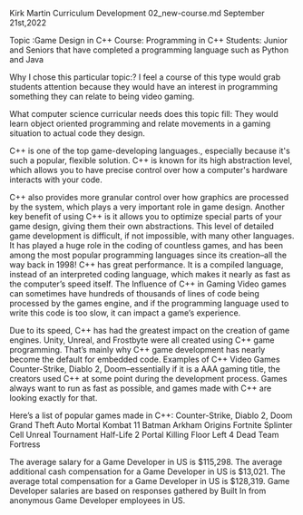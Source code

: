 Kirk Martin
Curriculum Development
02_new-course.md
September 21st,2022

Topic :Game Design in C++
Course: Programming in C++
Students: Junior and Seniors that have completed a programming language such as Python and Java

Why I chose this particular topic:?
 I feel a course of this type would grab students attention because they would have an interest in programming something they can relate to being video gaming. 

What computer science curricular needs does this topic fill:
They would learn object oriented programming and relate movements in a gaming situation to actual code they design.

 C++ is one of the top game-developing languages., especially because it's such a popular, flexible solution. C++ is known for its high abstraction level, which allows you to have precise control over how a computer's hardware interacts with your code.

C++ also provides more granular control over how graphics are processed by the system, which plays a very important role in game design.
Another key benefit of using C++ is it allows you to optimize special parts of your game design, giving them their own abstractions.  This level of detailed game development is difficult, if not impossible, with many other languages.
It has played a huge role in the coding of countless games, and has been among the most popular programming languages since its creation–all the way back in 1998!
C++ has great performance. It is a compiled language, instead of an interpreted coding language, which makes it nearly as fast as the computer’s speed itself.
The Influence of C++ in Gaming
Video games can sometimes have hundreds of thousands of lines of code being processed by the games engine, and if the programming language used to write this code is too slow, it can impact a game’s experience.

Due to its speed, C++ has had the greatest impact on the creation of game engines. Unity, Unreal, and Frostbyte were all created using C++ game programming.
That’s mainly why C++ game development has nearly become the default for embedded code.
Examples of C++ Video Games
Counter-Strike, Diablo 2, Doom–essentially if it is a AAA gaming title, the creators used C++ at some point during the development process. Games always want to run as fast as possible, and games made with C++ are looking exactly for that.

Here’s a list of popular games made in C++:
Counter-Strike, 
Diablo 2,
 Doom
Grand Theft Auto
Mortal Kombat 11
Batman Arkham Origins
Fortnite
Splinter Cell
Unreal Tournament
Half-Life 2
Portal
Killing Floor
Left 4 Dead
Team Fortress

The average salary for a Game Developer in US is $115,298. The average additional cash compensation for a Game Developer in US is $13,021. The average total compensation for a Game Developer in US is $128,319. Game Developer salaries are based on responses gathered by Built In from anonymous Game Developer employees in US.

